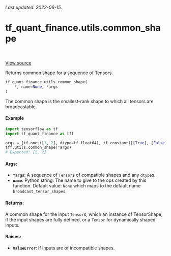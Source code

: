 <!--
This file is generated by a tool. Do not edit directly.
For open-source contributions the docs will be updated automatically.
-->

*Last updated: 2022-06-15.*

<div itemscope itemtype="http://developers.google.com/ReferenceObject">
<meta itemprop="name" content="tf_quant_finance.utils.common_shape" />
<meta itemprop="path" content="Stable" />
</div>

# tf_quant_finance.utils.common_shape

<!-- Insert buttons and diff -->

<table class="tfo-notebook-buttons tfo-api" align="left">
</table>

<a target="_blank" href="https://github.com/google/tf-quant-finance/blob/master/tf_quant_finance/utils/shape_utils.py">View source</a>



Returns common shape for a sequence of Tensors.

```python
tf_quant_finance.utils.common_shape(
    *, name=None, *args
)
```



<!-- Placeholder for "Used in" -->

The common shape is the smallest-rank shape to which all tensors are
broadcastable.

#### Example
```python
import tensorflow as tf
import tf_quant_finance as tff

args = [tf.ones([1, 2], dtype=tf.float64), tf.constant([[True], [False]])]
tff.utils.common_shape(*args)
# Expected: [2, 2]
```

#### Args:


* <b>`*args`</b>: A sequence of `Tensor`s of compatible shapes and any `dtype`s.
* <b>`name`</b>: Python string. The name to give to the ops created by this function.
  Default value: `None` which maps to the default name
  `broadcast_tensor_shapes`.


#### Returns:

A common shape for the input `Tensor`s, which an instance of TensorShape,
if the input shapes are fully defined, or a `Tensor` for dynamically shaped
inputs.



#### Raises:


* <b>`ValueError`</b>: If inputs are of incompatible shapes.